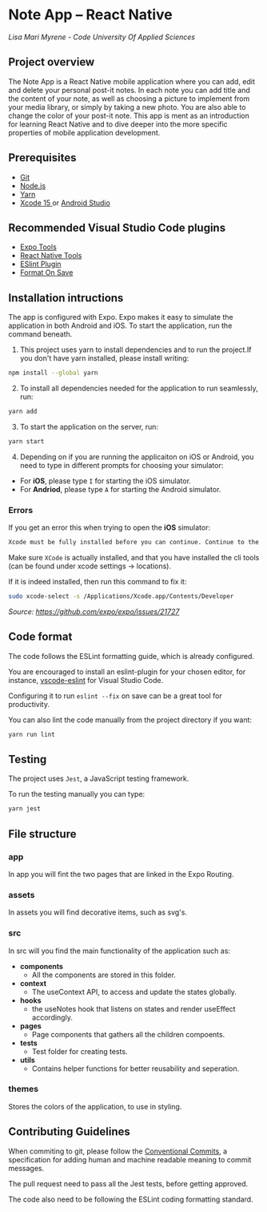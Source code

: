 # Note App – React Native
*Lisa Mari Myrene - Code University Of Applied Sciences*

## Project overview
The Note App is a React Native mobile application where you can add, edit and delete your personal post-it notes. In each note you can add title and the content of your note, as well as choosing a picture to implement from your media library, or simply by taking a new photo. You are also able to change the color of your post-it note. This app is ment as an introduction for learning React Native and to dive deeper into the more specific properties of mobile application development.

## Prerequisites

* [Git](https://git-scm.com/)
* [Node.js](https://nodejs.org)
* [Yarn](https://classic.yarnpkg.com/lang/en/docs/install/#mac-stable)
* [Xcode 15 ](https://developer.apple.com/xcode/) or [Android Studio](https://developer.android.com/studio)

## Recommended Visual Studio Code plugins
* [Expo Tools](https://marketplace.visualstudio.com/items?itemName=expo.vscode-expo-tools)
* [React Native Tools](https://marketplace.visualstudio.com/items?itemName=msjsdiag.vscode-react-native)
* [ESlint Plugin](https://marketplace.visualstudio.com/items?itemName=dbaeumer.vscode-eslint)
* [Format On Save](https://youtube.com/shorts/Z1fLL_e9eKc?si=oDDpb99nyyMeBHuV)

## Installation intructions

The app is configured with Expo. Expo makes it easy to simulate the application in both Android and iOS. To start the application, run the command beneath.

1. This project uses yarn to install dependencies and to run the project.If you don't have yarn installed, please install writing:
```sh
npm install --global yarn
```
 
2. To install all dependencies needed for the application to run seamlessly, run: 
```sh
yarn add
``` 

3. To start the application on the server, run:
```sh
yarn start
``` 

4. Depending on if you are running the applicaiton on iOS or Android, you need to type in different prompts for choosing your simulator:
- For **iOS**, please type `I` for starting the iOS simulator.
- For **Andriod**, please type `A` for starting the Android simulator. 

### Errors

If you get an error this when trying to open the **iOS** simulator:  

```sh
Xcode must be fully installed before you can continue. Continue to the App Store? [Y/n]]
```

Make sure `XCode` is actually installed, and that you have installed the cli tools (can be found under xcode settings → locations). 

If it is indeed installed, then run this command to fix it: 

```sh
sudo xcode-select -s /Applications/Xcode.app/Contents/Developer
```

*Source: https://github.com/expo/expo/issues/21727*

## Code format
The code follows the ESLint formatting guide, which is already configured. 

You are encouraged to install an eslint-plugin for your chosen editor, for instance, [vscode-eslint](https://github.com/Microsoft/vscode-eslint) for Visual Studio Code.

Configuring it to run `eslint --fix` on save can be a great tool for productivity. 

You can also lint the code manually from the project directory if you want:

```sh
yarn run lint
```

## Testing 
The project uses `Jest`, a JavaScript testing framework.

 To run the testing manually you can type:
```sh
yarn jest
```

## File structure
### app
In app you will fint the two pages that are linked in the Expo Routing. 

### assets
In assets you will find decorative items, such as svg's. 

### src
In src will you find the main functionality of the application such as:
* **components**
    - All the components are stored in this folder.
* **context**
    - The useContext API, to access and update the states globally.
* **hooks**
    - the useNotes hook that listens on states and render useEffect accordingly.
* **pages**
    - Page components that gathers all the children compoents.
* **tests**
    - Test folder for creating tests. 
* **utils**
    -  Contains helper functions for better reusability and seperation.

### themes
Stores the colors of the application, to use in styling.

## Contributing Guidelines
When commiting to git, please follow the [Conventional Commits](https://www.conventionalcommits.org/en/v1.0.0/), a specification for adding human and machine readable meaning to commit messages. 

The pull request need to pass all the Jest tests, before getting approved. 

The code also need to be following the ESLint coding formatting standard. 
